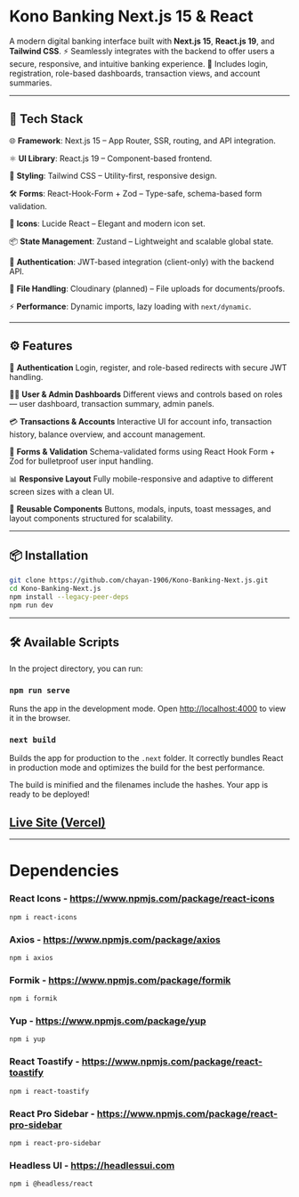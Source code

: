 # Kono Banking Next.js 15 & React

A modern digital banking interface built with **Next.js 15**, **React.js 19**, and **Tailwind CSS**.
⚡️ Seamlessly integrates with the backend to offer users a secure, responsive, and intuitive banking experience.
🔐 Includes login, registration, role-based dashboards, transaction views, and account summaries.

---

## 🚀 Tech Stack

🌐 **Framework**: Next.js 15 – App Router, SSR, routing, and API integration.

⚛️ **UI Library**: React.js 19 – Component-based frontend.

🎨 **Styling**: Tailwind CSS – Utility-first, responsive design.

🛠️ **Forms**: React-Hook-Form + Zod – Type-safe, schema-based form validation.

💅 **Icons**: Lucide React – Elegant and modern icon set.

📦 **State Management**: Zustand – Lightweight and scalable global state.

🔐 **Authentication**: JWT-based integration (client-only) with the backend API.

📁 **File Handling**: Cloudinary (planned) – File uploads for documents/proofs.

⚡ **Performance**: Dynamic imports, lazy loading with `next/dynamic`.

---

## ⚙️ Features

🔐 **Authentication**
Login, register, and role-based redirects with secure JWT handling.

🧑‍💼 **User & Admin Dashboards**
Different views and controls based on roles — user dashboard, transaction summary, admin panels.

💳 **Transactions & Accounts**
Interactive UI for account info, transaction history, balance overview, and account management.

📝 **Forms & Validation**
Schema-validated forms using React Hook Form + Zod for bulletproof user input handling.

📊 **Responsive Layout**
Fully mobile-responsive and adaptive to different screen sizes with a clean UI.

🎨 **Reusable Components**
Buttons, modals, inputs, toast messages, and layout components structured for scalability.

---

## 📦 Installation

```bash
git clone https://github.com/chayan-1906/Kono-Banking-Next.js.git
cd Kono-Banking-Next.js
npm install --legacy-peer-deps
npm run dev
```

---

## 🛠️ Available Scripts

In the project directory, you can run:

### `npm run serve`

Runs the app in the development mode.
Open [http://localhost:4000](http://localhost:3000) to view it in the browser.

### `next build`

Builds the app for production to the `.next` folder.
It correctly bundles React in production mode and optimizes the build for the best performance.

The build is minified and the filenames include the hashes.
Your app is ready to be deployed!

## [Live Site (Vercel)](https://kono-banking.vercel.app/)

---

# Dependencies

### React Icons - https://www.npmjs.com/package/react-icons
    npm i react-icons

### Axios - https://www.npmjs.com/package/axios
    npm i axios

### Formik - https://www.npmjs.com/package/formik
    npm i formik

### Yup - https://www.npmjs.com/package/yup
    npm i yup

### React Toastify - https://www.npmjs.com/package/react-toastify
    npm i react-toastify

### React Pro Sidebar - https://www.npmjs.com/package/react-pro-sidebar
    npm i react-pro-sidebar

### Headless UI - https://headlessui.com
    npm i @headless/react
